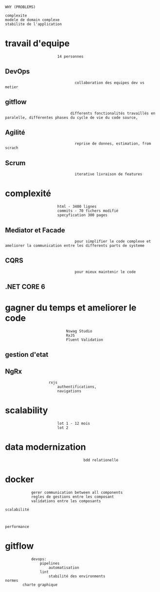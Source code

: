 
    WHY (PROBLEMS)

    complexite
    modele de domain complexe
    stabilite de l'application
#                  travail d'equipe
                            14 personnes
##                              DevOps
                                    collaboration des equipes dev vs metier
##                              gitflow
                                  differents fonctionalités travaillés en paralelle, différentes phases du cycle de vie du code source, 
##                              Agilité
                                    reprise de donnes, estimation, from scrach
##                              Scrum
                                    iterative livraison de features

#                  complexité
                            html - 3400 lignes
                            commits - 70 fichers modifié
                            specyfication 300 pages
##                              Mediator et Facade 
                                    pour simplifier le code complexe et ameliorer la communication entre les differents parts de systeme
##                              CQRS        
                                    pour mieux maintenir le code 
##                              .NET CORE 6 

#                   gagner du temps et ameliorer le code 
                                Nswag Studio 
                                RxJS
                                Fluent Validation

##                  gestion d'etat 
##                       NgRx        
                        rxjs 
                            authentifications, 
                            navigations
#                      scalability
                            lot 1 - 12 mois 
                            lot 2
#                                data modernization
                                        bdd relationelle
#                                docker

                gerer communication between all components 
                regles de gestions entre les composant
                validations entre les composants

    scalabilité



    performance
#           gitflow
                devops:
                    pipelines 
                        automatisation  
                    lint
                        stabilité des environments
    normes
            charte graphique

